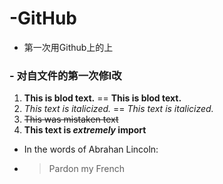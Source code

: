 # -GitHub
- 第一次用Github上的上
###  - 对自文件的第一次修l改
1. **This is blod text.** == __This is blod text.__
2. *This text is italicized.* == _This text is italicized._
3. ~~This was mistaken text~~
4. **This text is _extremely_ import**
- In the words of Abrahan Lincoln:
- > Pardon my French

